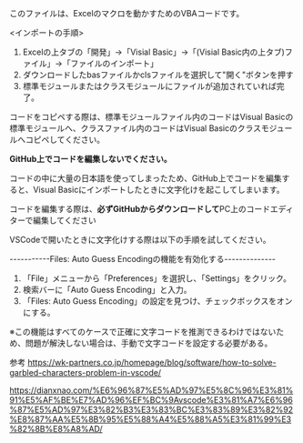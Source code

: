 このファイルは、Excelのマクロを動かすためのVBAコードです。

<インポートの手順>
1. Excelの上タブの「開発」→「Visial Basic」→「(Visial Basic内の上タブ)ファイル」→「ファイルのインポート」
2. ダウンロードしたbasファイルかclsファイルを選択して"開く"ボタンを押す
3. 標準モジュールまたはクラスモジュールにファイルが追加されていれば完了。

コードをコピペする際は、標準モジュールファイル内のコードはVisual Basicの標準モジュールへ、クラスファイル内のコードはVisual Basicのクラスモジュールへコピペしてください。

**GitHub上でコードを編集しないでください。**

コードの中に大量の日本語を使ってしまったため、GitHub上でコードを編集すると、Visual Basicにインポートしたときに文字化けを起こしてしまいます。

コードを編集する際は、**必ずGitHubからダウンロードして**PC上のコードエディターで編集してください


VSCodeで開いたときに文字化けする際は以下の手順を試してください。

-----------Files: Auto Guess Encodingの機能を有効化する--------------
1. 「File」メニューから「Preferences」を選択し、「Settings」をクリック。
2. 検索バーに「Auto Guess Encoding」と入力。
3. 「Files: Auto Guess Encoding」の設定を見つけ、チェックボックスをオンにする。

※この機能はすべてのケースで正確に文字コードを推測できるわけではないため、問題が解決しない場合は、手動で文字コードを設定する必要がある。

参考
https://wk-partners.co.jp/homepage/blog/software/how-to-solve-garbled-characters-problem-in-vscode/

https://dianxnao.com/%E6%96%87%E5%AD%97%E5%8C%96%E3%81%91%E5%AF%BE%E7%AD%96%EF%BC%9Avscode%E3%81%A7%E6%96%87%E5%AD%97%E3%82%B3%E3%83%BC%E3%83%89%E3%82%92%E8%87%AA%E5%8B%95%E5%88%A4%E5%88%A5%E3%81%99%E3%82%8B%E8%A8%AD/
